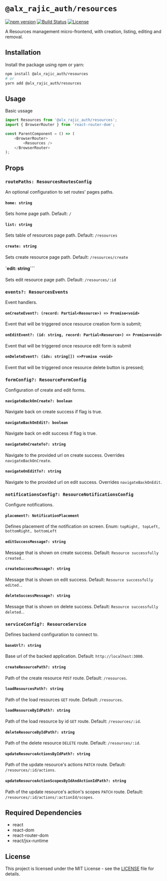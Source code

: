 # `@alx_rajic_auth/resources`

[![npm version](https://img.shields.io/npm/v/@alx_rajic_auth/resources.svg)](https://www.npmjs.com/package/@alx_rajic_auth/resources)
[![Build Status](https://img.shields.io/travis/your-username/your-package-name.svg)](https://travis-ci.org/your-username/your-package-name)
[![License](https://img.shields.io/npm/l/your-package-name.svg)](https://github.com/your-username/your-package-name/blob/main/LICENSE)

A Resources management micro-frontend, with creation, listing, editing and removal. 

## Installation

Install the package using npm or yarn:

```bash
npm install @alx_rajic_auth/resources
# or
yarn add @alx_rajic_auth/resources
```

## Usage

Basic ussage

```javascript
import Resources from '@alx_rajic_auth/resources';
import { BrowserRouter } from 'react-router-dom';

const ParentComponent = () => (
    <BrowserRouter>
        <Resources />
    </BrowserRouter>
);
```

## Props

### `routePaths: ResourcesRoutesConfig`

An optional configuration to set routes' pages paths.

#### `home: string`
Sets home page path. Default: `/`

#### `list: string`
Sets table of resources page path. Default: `/resources`

#### `create: string`
Sets create resource page path. Default: `/resources/create`

#### `edit: string```
Sets edit resource page path. Default: `/resources/:id`

### `events?: ResourcesEvents`

Event handlers.

#### `onCreateEvent?: (record: Partial<Resource>) => Promise<void>`
Event that will be triggered once resource creation form is submit;

#### `onEditEvent?: (id: string, record: Partial<Resource>) => Promise<void>`
Event that will be triggered once resource edit form is submit

#### `onDeleteEvent?: (ids: string[]) =>Promise <void>`
Event that will be triggered once resource delete button is pressed;

### `formConfig?: ResourceFormConfig`

Configuration of create and edit forms.

#### `navigateBackOnCreate?: boolean`

Navigate back on create success if flag is true.

#### `navigateBackOnEdit?: boolean`

Navigate back on edit success if flag is true.

#### `navigateOnCreateTo?: string`

Navigate to the provided url on create success. Overrides `navigateBackOnCreate`.

#### `navigateOnEditTo?: string`

Navigate to the provided url on edit success. Overrides `navigateBackOnEdit`.

### `notificationsConfig?: ResourceNotificationsConfig`

Configure notifications.

#### `placement?: NotificationPlacement`

Defines placement of the notification on screen. Enum: `topRight, topLeft, bottomRight, bottomLeft`

#### `editSuccessMessage?: string`

Message that is shown on create success. Default: `Resource successfully created.`.

#### `createSuccessMessage?: string`

Message that is shown on edit success. Default: `Resource successfully edited.`.

#### `deleteSuccessMessage?: string`

Message that is shown on delete success. Default: `Resource successfully deleted.`.

### `serviceConfig?: ResourceService`

Defines backend configuration to connect to.

#### `baseUrl?: string`

Base url of the backed application. Default: `http://localhost:3000`.

#### `createResourcePath?: string`

Path of the create resource `POST` route. Default: `/resources`.

#### `loadResourcesPath?: string`

Path of the load resources `GET` route. Default: `/resources`.

#### `loadResourceByIdPath?: string`

Path of the load resource by id `GET` route. Default: `/resources/:id`.

#### `deleteResourceByIdPath?: string`

Path of the delete resource `DELETE` route. Default: `/resources/:id`.

#### `updateResourceActionsByIdPath?: string`

Path of the update resource's actions `PATCH` route. Default: `/resources/:id/actions`.

#### `updateResourceActionScopesByIdAndActionIdPath?: string`

Path of the update resource's action's scopes `PATCH` route. Default: `/resources/:id/actions/:actionId/scopes`.

## Required Dependencies

- react
- react-dom
- react-router-dom
- react/jsx-runtime

## License

This project is licensed under the MIT License - see the [LICENSE](https://github.com/your-username/@alx_rajic_auth/resources/blob/main/LICENSE) file for details.
